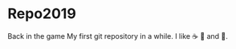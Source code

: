 # Repo2019
Back in the game 
My first git repository in a while. I like :coffee: :pizza: and :dancer:.
